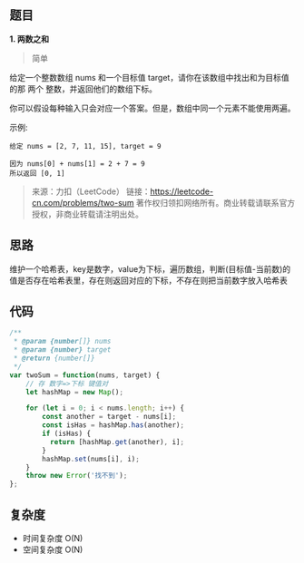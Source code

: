 ## 题目
**1. 两数之和**
>简单

给定一个整数数组 nums 和一个目标值 target，请你在该数组中找出和为目标值的那 两个 整数，并返回他们的数组下标。

你可以假设每种输入只会对应一个答案。但是，数组中同一个元素不能使用两遍。


示例:
```
给定 nums = [2, 7, 11, 15], target = 9

因为 nums[0] + nums[1] = 2 + 7 = 9
所以返回 [0, 1]
```
>来源：力扣（LeetCode）
链接：https://leetcode-cn.com/problems/two-sum
著作权归领扣网络所有。商业转载请联系官方授权，非商业转载请注明出处。

## 思路
维护一个哈希表，key是数字，value为下标，遍历数组，判断(目标值-当前数)的值是否存在哈希表里，存在则返回对应的下标，不存在则把当前数字放入哈希表

## 代码
```javascript
/**
 * @param {number[]} nums
 * @param {number} target
 * @return {number[]}
 */
var twoSum = function(nums, target) {  
    // 存 数字=>下标 键值对
    let hashMap = new Map();  

    for (let i = 0; i < nums.length; i++) {
        const another = target - nums[i];
        const isHas = hashMap.has(another);
        if (isHas) {
          return [hashMap.get(another), i];
        }
        hashMap.set(nums[i], i);
    }
    throw new Error('找不到');
};
```

## 复杂度
* 时间复杂度 O(N)
* 空间复杂度 O(N)